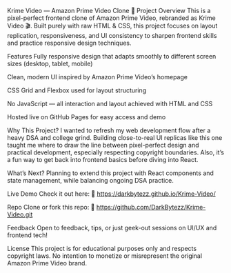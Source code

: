 Krime Video — Amazon Prime Video Clone
🚀 Project Overview
This is a pixel-perfect frontend clone of Amazon Prime Video, rebranded as Krime Video 🎬. Built purely with raw HTML & CSS, this project focuses on layout replication, responsiveness, and UI consistency to sharpen frontend skills and practice responsive design techniques.

Features
Fully responsive design that adapts smoothly to different screen sizes (desktop, tablet, mobile)

Clean, modern UI inspired by Amazon Prime Video’s homepage

CSS Grid and Flexbox used for layout structuring

No JavaScript — all interaction and layout achieved with HTML and CSS

Hosted live on GitHub Pages for easy access and demo

Why This Project?
I wanted to refresh my web development flow after a heavy DSA and college grind. Building close-to-real UI replicas like this one taught me where to draw the line between pixel-perfect design and practical development, especially respecting copyright boundaries. Also, it’s a fun way to get back into frontend basics before diving into React.

What’s Next?
Planning to extend this project with React components and state management, while balancing ongoing DSA practice.

Live Demo
Check it out here:
🔗 https://darkbytezz.github.io/Krime-Video/

Repo
Clone or fork this repo:
🔗 https://github.com/DarkBytezz/Krime-Video.git

Feedback
Open to feedback, tips, or just geek-out sessions on UI/UX and frontend tech!

License
This project is for educational purposes only and respects copyright laws. No intention to monetize or misrepresent the original Amazon Prime Video brand.
